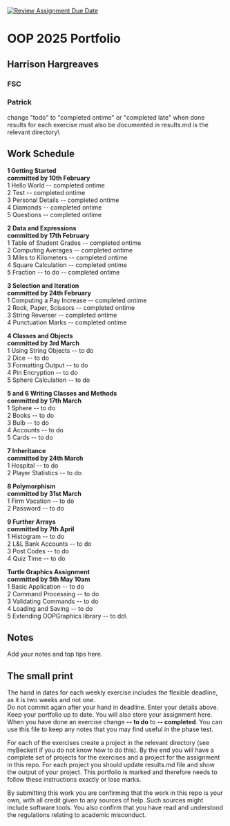 [![Review Assignment Due Date](https://classroom.github.com/assets/deadline-readme-button-22041afd0340ce965d47ae6ef1cefeee28c7c493a6346c4f15d667ab976d596c.svg)](https://classroom.github.com/a/-m6joVjf)

# OOP 2025 Portfolio
## Harrison Hargreaves
### FSC  
### Patrick

change "todo" to "completed ontime" or "completed late" when done\
results for each exercise must also be documented in results.md is the relevant directory\

## Work Schedule
**1 Getting Started**\
**committed by 10th February**\
1 Hello World        -- completed ontime\
2 Test               -- completed ontime\
3 Personal Details   -- completed ontime\
4 Diamonds           -- completed ontime\
5 Questions          -- completed ontime

**2 Data and Expressions**\
**committed by 17th February**\
1 Table of Student Grades  -- completed ontime\
2 Computing Averages       -- completed ontime\
3 Miles to Kilometers      -- completed ontime\
4 Square Calculation       -- completed ontime\
5 Fraction -- to do        -- completed ontime

**3 Selection and Iteration**\
**committed by 24th February**\
1 Computing a Pay Increase   -- completed ontime\
2 Rock, Paper, Scissors      -- completed ontime\
3 String Reverser            -- completed ontime\
4 Punctuation Marks          -- completed ontime

**4 Classes and Objects**\
**committed by 3rd March**\
1 Using String Objects     -- to do\
2 Dice                     -- to do\
3 Formatting Output        -- to do\
4 Pin Encryption           -- to do\
5 Sphere Calculation       -- to do

**5 and 6 Writing Classes and Methods**\
**committed by 17th March**\
1 Sphere       -- to do\
2 Books        -- to do\
3 Bulb         -- to do\
4 Accounts     -- to do\
5 Cards        -- to do

**7 Inheritance**\
**committed by 24th March**\
1 Hospital            -- to do\
2 Player Statistics   -- to do

**8 Polymorphism**\
**committed by 31st March**\
1 Firm Vacation           -- to do\
2 Password                -- to do

**9 Further Arrays**\
**committed by 7th April**\
1 Histogram             -- to do\
2 L&L Bank Accounts     -- to do\
3 Post Codes            -- to do\
4 Quiz Time             -- to do

**Turtle Graphics Assignment**\
**committed by 5th May 10am**\
1 Basic Application           -- to do\
2 Command Processing          -- to do\
3 Validating Commands        -- to do\
4 Loading and Saving          -- to do\
5 Extending OOPGraphics library    -- to do\

## Notes
Add your notes and top tips here.

## The small print
The hand in dates for each weekly exercise includes the flexible deadline, as it is two weeks and not one.\
Do not commit again after your hand in deadline.
Enter your details above. Keep your portfolio up to date. You will also store your assignment here.
When you have done an exercise change **-- to do** to **-- completed**.
You can use this file to keep any notes that you may find useful in the phase test.

For each of the exercises create a project in the relevant directory (see myBeckett if you do not know how to do this).
By the end you will have a complete set of projects for the exercises and a project for the assignment in this repo.
For each project you should update results.md file and show the output of your project.
This portfolio is marked and therefore needs to follow these instructions exactly or lose marks.

By submitting this work you are confirming that the work in this repo is your own, with all credit given to any sources of help. Such sources might include software tools.
You also confirm that you have read and understood the regulations relating to academic misconduct.
